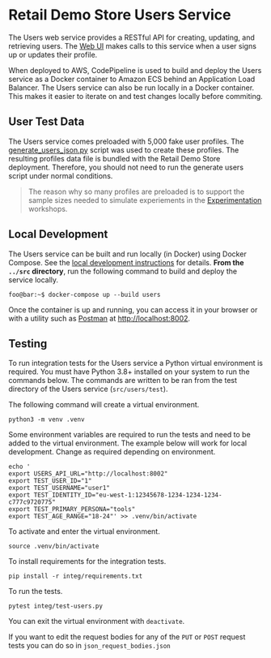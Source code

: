 # Retail Demo Store Users Service

The Users web service provides a RESTful API for creating, updating, and retrieving users. The [Web UI](../web-ui) makes calls to this service when a user signs up or updates their profile.

When deployed to AWS, CodePipeline is used to build and deploy the Users service as a Docker container to Amazon ECS behind an Application Load Balancer. The Users service can also be run locally in a Docker container. This makes it easier to iterate on and test changes locally before commiting.

## User Test Data

The Users service comes preloaded with 5,000 fake user profiles. The [generate_users_json.py](../../generators/generate_users_json.py) script was used to create these profiles. The resulting profiles data file is bundled with the Retail Demo Store deployment. Therefore, you should not need to run the generate users script under normal conditions.

> The reason why so many profiles are preloaded is to support the sample sizes needed to simulate experiements in the [Experimentation](../../workshop/3-Experimentation/3.1-Overview.ipynb) workshops.

## Local Development

The Users service can be built and run locally (in Docker) using Docker Compose. See the [local development instructions](../) for details. **From the `../src` directory**, run the following command to build and deploy the service locally.

```console
foo@bar:~$ docker-compose up --build users
```

Once the container is up and running, you can access it in your browser or with a utility such as [Postman](https://www.postman.com/) at [http://localhost:8002](http://localhost:8002).

## Testing
To run integration tests for the Users service a Python virtual environment is required. You must have Python 3.8+ installed on your system to run the commands below. The commands are written to be ran from the test directory of the Users service (`src/users/test`).

The following command will create a virtual environment. 
```console
python3 -m venv .venv
```

Some environment variables are required to run the tests and need to be added to the virtual environment. The example below will work for local development. Change as required depending on environment.
```console
echo '
export USERS_API_URL="http://localhost:8002"
export TEST_USER_ID="1"
export TEST_USERNAME="user1"
export TEST_IDENTITY_ID="eu-west-1:12345678-1234-1234-1234-c777c9720775"
export TEST_PRIMARY_PERSONA="tools"
export TEST_AGE_RANGE="18-24"' >> .venv/bin/activate
```

To activate and enter the virtual environment.
```console
source .venv/bin/activate
```

To install requirements for the integration tests.
```console
pip install -r integ/requirements.txt
```

To run the tests.
```console
pytest integ/test-users.py
```

You can exit the virtual environment with `deactivate`.

If you want to edit the request bodies for any of the `PUT` or `POST` request tests you can do so in `json_request_bodies.json`
